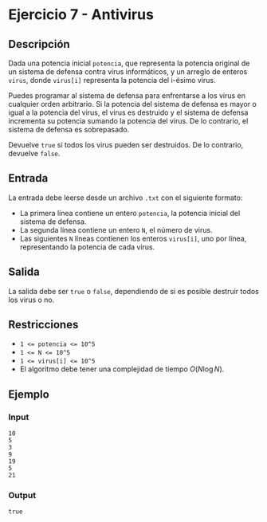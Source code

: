 # Ejercicio 7 - Antivirus

## Descripción

Dada una potencia inicial `potencia`, que representa la potencia original de un sistema de defensa contra virus informáticos, y un arreglo de enteros `virus`, donde `virus[i]` representa la potencia del i-ésimo virus.

Puedes programar al sistema de defensa para enfrentarse a los virus en cualquier orden arbitrario. Si la potencia del sistema de defensa es mayor o igual a la potencia del virus, el virus es destruido y el sistema de defensa incrementa su potencia sumando la potencia del virus. De lo contrario, el sistema de defensa es sobrepasado.

Devuelve `true` si todos los virus pueden ser destruidos. De lo contrario, devuelve `false`.

## Entrada

La entrada debe leerse desde un archivo `.txt` con el siguiente formato:

- La primera línea contiene un entero `potencia`, la potencia inicial del sistema de defensa.
- La segunda línea contiene un entero `N`, el número de virus.
- Las siguientes `N` líneas contienen los enteros `virus[i]`, uno por línea, representando la potencia de cada virus.

## Salida

La salida debe ser `true` o `false`, dependiendo de si es posible destruir todos los virus o no.

## Restricciones

- `1 <= potencia <= 10^5`
- `1 <= N <= 10^5`
- `1 <= virus[i] <= 10^5`
- El algoritmo debe tener una complejidad de tiempo $O(N \log N)$.

## Ejemplo

### Input

```
10
5
3
9
19
5
21
```

### Output

```
true
```
